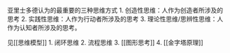 亚里士多德认为的最重要的三种思维方式
	1. 创造性思维：人作为创造者所涉及的思考
	2. 实践性思维：人作为行动者所涉及的思考
	3. 理论性思维/思辨性思维：人作为认知者所涉及的思考。

见[[思维模型]] 
	1. 闭环思维
	2. 流程思维
	3. [[图形思考]] 
	4. [[金字塔原理]] 